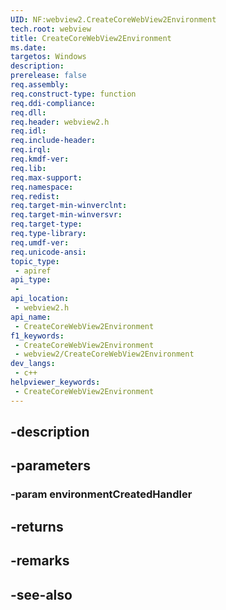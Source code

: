 ```yaml
---
UID: NF:webview2.CreateCoreWebView2Environment
tech.root: webview
title: CreateCoreWebView2Environment
ms.date: 
targetos: Windows
description: 
prerelease: false
req.assembly: 
req.construct-type: function
req.ddi-compliance: 
req.dll: 
req.header: webview2.h
req.idl: 
req.include-header: 
req.irql: 
req.kmdf-ver: 
req.lib: 
req.max-support: 
req.namespace: 
req.redist: 
req.target-min-winverclnt: 
req.target-min-winversvr: 
req.target-type: 
req.type-library: 
req.umdf-ver: 
req.unicode-ansi: 
topic_type:
 - apiref
api_type:
 - 
api_location:
 - webview2.h
api_name:
 - CreateCoreWebView2Environment
f1_keywords:
 - CreateCoreWebView2Environment
 - webview2/CreateCoreWebView2Environment
dev_langs:
 - c++
helpviewer_keywords:
 - CreateCoreWebView2Environment
---
```


## -description

## -parameters

### -param environmentCreatedHandler

## -returns

## -remarks

## -see-also

